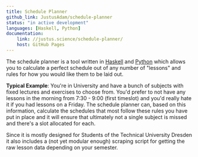 ```yaml
---
title: Schedule Planner
github_link: JustusAdam/schedule-planner
status: "in active development"
languages: [Haskell, Python]
documentation:
    link: //justus.science/schedule-planner/
    host: GitHub Pages
---
```


The schedule planner is a tool written in [Haskell](//haskell.org) and [Python](//python.org) which allows you to calculate a perfect schedule out of any number of "lessons" and rules for how you would like them to be laid out.

__Typical Example__:
You're in University and have a bunch of subjects with fixed lectures and exercises to choose from. You'd prefer to not have any lessons in the morning from 7:30 - 9:00 (first timeslot) and you'd really hate it if you had lessons on a Friday.
The schedule planner can, based on this information, calculate the schedules that most follow these rules you have put in place and it will ensure that ultimately not a single subject is missed and there's a slot allocated for each.

Since it is mostly designed for Students of the Technical University Dresden it also includes a (not yet modular enough) scraping script for getting the raw lesson data depending on your semester.
